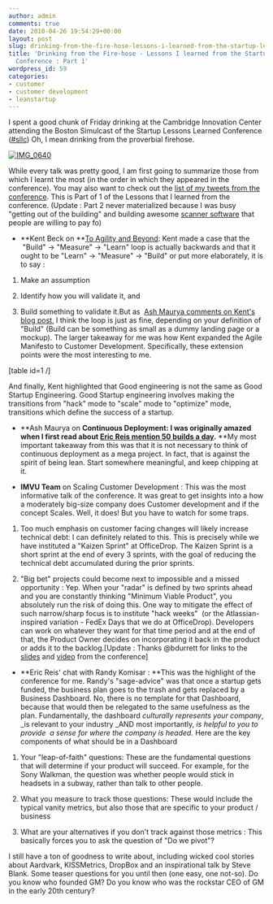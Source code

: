 ```yaml
---
author: admin
comments: true
date: 2010-04-26 19:54:29+00:00
layout: post
slug: drinking-from-the-fire-hose-lessons-i-learned-from-the-startup-lessons-learned-conference-part-1
title: 'Drinking from the Fire-hose - Lessons I learned from the Startup Lessons Learned
  Conference : Part 1'
wordpress_id: 59
categories:
- customer
- customer development
- leanstartup
---
```


I spent a good chunk of Friday drinking at the Cambridge Innovation Center attending the Boston Simulcast of the Startup Lessons Learned Conference ([#sllc](http://twitter.com/#search?q=%23sllconf)) Oh, I mean drinking from the proverbial firehose.

[![IMG_0640](http://farm4.static.flickr.com/3451/4555611138_5c17b8f93a.jpg)](http://www.flickr.com/photos/anandrajaram/4555611138/)

While every talk was pretty good, I am first going to summarize those from which I learnt the most (in the order in which they appeared in the conference). You may also want to check out the [list of my tweets from the conference](http://search.twitter.com/search?q=sllconf+anandrajaram). This is Part of 1 of the Lessons that I learned from the conference. (Update : Part 2 never materialized because I was busy "getting out of the building" and building awesome [scanner software](http://) that people are willing to pay fo)



	
  * **Kent Beck on **[To Agility and Beyond](http://www.slideshare.net/KentBeck/to-agility-and-beyond): Kent made a case that the  "Build" -> "Measure" -> "Learn" loop is actually backwards and that it ought to be "Learn" -> "Measure" -> "Build" or put more elaborately, it is to say :



	
  1. Make an assumption

	
  2. Identify how you will validate it, and

	
  3. Build something to validate it.But as  [Ash Maurya comments on Kent's blog post](http://www.threeriversinstitute.org/blog/?p=483), I think the loop is just as fine, depending on your definition of "Build" (Build can be something as small as a dummy landing page or a mockup). The larger takeaway for me was how Kent expanded the Agile Manifesto to Customer Development. Specifically, these extension points were the most interesting to me.

[table id=1 /]

And finally, Kent highlighted that Good engineering is not the same as Good Startup Engineering. Good Startup engineering involves making the transitions from "hack" mode to "scale" mode to "optimize" mode, transitions which define the success of a startup.

	
  * **Ash Maurya on **Continuous Deployment: I was originally amazed when I first read about [Eric Reis mention 50 builds a day](http://radar.oreilly.com/2009/03/continuous-deployment-5-eas.html).** **My most important takeaway from this was that it is not necessary to think of continuous deployment as a mega project. In fact, that is against the spirit of being lean. Start somewhere meaningful, and keep chipping at it.

	
  * **IMVU Team** on Scaling Customer Development : This was the most informative talk of the conference. It was great to get insights into a how a moderately big-size company does Customer development and if the concept Scales. Well, it does! But you have to watch for some traps.



	
  1. Too much emphasis on customer facing changes will likely increase technical debt: I can definitely related to this. This is precisely while we have instituted a "Kaizen Sprint" at OfficeDrop. The Kaizen Sprint is a short sprint at the end of every 3 sprints, with the goal of reducing the technical debt accumulated during the prior sprints.

	
  2. "Big bet" projects could become next to impossible and a missed opportunity : Yep. When your "radar" is defined by two sprints ahead and you are constantly thinking "Minimum Viable Product", you absolutely run the risk of doing this. One way to mitigate the effect of such narrow/sharp focus is to institute "hack weeks"  (or the Atlassian-inspired variation - FedEx Days that we do at OfficeDrop). Developers can work on whatever they want for that time period and at the end of that, the Product Owner decides on incorporating it back in the product or adds it to the backlog.[Update : Thanks @bdurrett for links to the [slides](http://bit.ly/aGXqcY) and [video](http://bit.ly/bBpUcm) from the conference]



	
  * **Eric Reis' chat with Randy Komisar : **This was the highlight of the conference for me. Randy's "sage-advice" was that once a startup gets funded, the business plan goes to the trash and gets replaced by a Business Dashboard. No, there is no template for that Dashboard, because that would then be relegated to the same usefulness as the plan. Fundamentally, the dashboard _culturally represents your company_, _is relevant to your industry _AND most importantly, _is helpful to you to provide  a sense for where the company is headed._ Here are the key components of what should be in a Dashboard



	
  1. Your "leap-of-faith" questions: These are the fundamental questions that will determine if your product will succeed. For example, for the Sony Walkman, the question was whether people would stick in headsets in a subway, rather than talk to other people.

	
  2. What you measure to track those questions: These would include the typical vanity metrics, but also those that are specific to your product / business

	
  3. What are your alternatives if you don't track against those metrics : This basically forces you to ask the question of "Do we pivot"?


I still have a ton of goodness to write about, including wicked cool stories about Aardvark, KISSMetrics, DropBox and an inspirational talk by Steve Blank. Some teaser questions for you until then (one easy, one not-so). Do you know who founded GM? Do you know who was the rockstar CEO of GM in the early 20th century?



